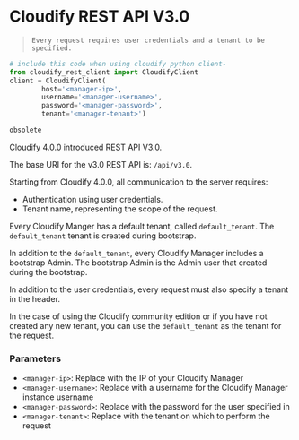 # Cloudify REST API V3.0

> `Every request requires user credentials and a tenant to be specified.`

```python
# include this code when using cloudify python client-
from cloudify_rest_client import CloudifyClient
client = CloudifyClient(
        host='<manager-ip>',
        username='<manager-username>',
        password='<manager-password>',
        tenant='<manager-tenant>')
```

```html
obsolete
```

Cloudify 4.0.0 introduced REST API V3.0.

The base URI for the v3.0 REST API is: `/api/v3.0`.

Starting from Cloudify 4.0.0, all communication to the server requires:
 * Authentication using user credentials.
 * Tenant name, representing the scope of the request.

Every Cloudify Manger has a default tenant, called `default_tenant`.
The `default_tenant` tenant is created during bootstrap.

In addition to the `default_tenant`, every Cloudify Manager includes a bootstrap Admin.
The bootstrap Admin is the Admin user that created during the bootstrap.

In addition to the user credentials, every request must also specify a tenant in the header.

In the case of using the Cloudify community edition or if you have not created any new tenant,
you can use the `default_tenant` as the tenant for the request.

### Parameters ###
* `<manager-ip>`: Replace with the IP of your Cloudify Manager
* `<manager-username>`: Replace with a username for the Cloudify Manager instance username
* `<manager-password>`: Replace with the password for the user specified in <manager-username>
* `<manager-tenant>`: Replace with the tenant on which to perform the request